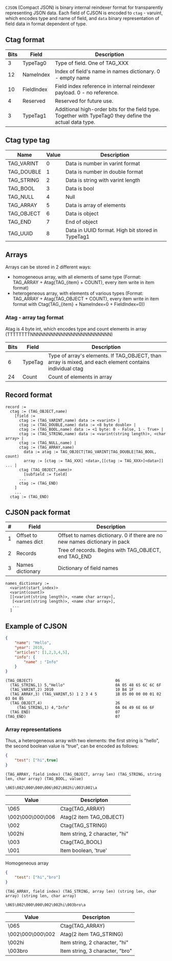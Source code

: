 


`CJSON` (Compact JSON) is binary internal reindexer format for transparently representing JSON data.
Each field of CJSON is encoded to `ctag` - varuint, which encodes type and name of field, and `data` binary representation of field data in format dependent of type.


## Ctag format

| Bits | Field      | Description                                                                                              |
|------|------------|----------------------------------------------------------------------------------------------------------|
| 3    | TypeTag0   | Type of field. One of TAG_XXX                                                                            |
| 12   | NameIndex  | Index of field's name in names dictionary. 0 - empty name                                                |
| 10   | FieldIndex | Field index reference in internal reindexer payload. 0 - no reference.                                   |
| 4    | Reserved   | Reserved for future use.                                                                                 |
| 3    | TypeTag1   | Additional high-order bits for the field type. Together with TypeTag0 they define the actual data type.  |


## Ctag type tag

| Name       | Value | Description                                      |
|------------|-------|--------------------------------------------------|
| TAG_VARINT | 0     | Data is number in varint format                  |
| TAG_DOUBLE | 1     | Data is number in double format                  |
| TAG_STRING | 2     | Data is string with varint length                |
| TAG_BOOL   | 3     | Data is bool                                     |
| TAG_NULL   | 4     | Null                                             |
| TAG_ARRAY  | 5     | Data is array of elements                        |
| TAG_OBJECT | 6     | Data is object                                   |
| TAG_END    | 7     | End of object                                    |
| TAG_UUID   | 8     | Data in UUID format. High bit stored in TypeTag1 |


## Arrays

Arrays can be stored in 2 different ways:

- homogeneous array, with all elements of same type (Format: TAG_ARRAY + Atag(TAG_{item} + COUNT), every item write in item format)
- heterogeneous array, with elements of various types (Format: TAG_ARRAY + Atag(TAG_OBJECT + COUNT), every item write in item format with Ctag(TAG_{item} + NameIndex=0 + FieldIndex=0))


### Atag - array tag format

Atag is 4 byte int, which encodes type and count elements in array (TTTTTTTTNNNNNNNNNNNNNNNNNNNNNNNN)

| Bits | Field   | Description                                                                                             |
|------|---------|---------------------------------------------------------------------------------------------------------|
| 6    | TypeTag | Type of array's elements. If TAG_OBJECT, than array is mixed, and each element contains individual ctag |
| 24   | Count   | Count of elements in array                                                                              |


## Record format

````
record := 
  ctag := (TAG_OBJECT,name)
    [field := 
      ctag := (TAG_VARINT,name) data := <varint> |
      ctag := (TAG_DOUBLE,name) data := <8 byte double> |
      ctag := (TAG_BOOL,name) data := <1 byte: 0 - False, 1 - True> |
      ctag := (TAG_STRING,name) data := <varint(string length)>, <char array> |
      ctag := (TAG_NULL,name) |
      ctag := (TAG_ARRAY,name) 
        data := atag := TAG_OBJECT|TAG_VARINT|TAG_DOUBLE|TAG_BOOL, count) 
        array := [ctag := TAG_XXX] <data>,[[ctag := TAG_XXX>]<data>]] ... |
      ctag (TAG_OBJECT,name)> 
        [subfield := field]
      ...
      ctag := (TAG_END)
    ]
    ...
  ctag := (TAG_END)
````

## CJSON pack format

| # | Field                | Description                                                                |
|---|----------------------|----------------------------------------------------------------------------|
| 1 | Offset to names dict | Offset to names dictionary. 0 if there are no new names dictionary in pack |
| 2 | Records              | Tree of records. Begins with TAG_OBJECT, end TAG_END                       |
| 3 | Names dictionary     | Dictionary of field names                                                  |
```
names_dictionary := 
  <varint(start_index)>
  <varint(count)>
  [[<varint(string length)>, <name char array>],
   [<varint(string length)>, <name char array>],
   ...
  ]
```


## Example of CJSON

```json
{
    "name": "Hello",
    "year": 2010,
    "articles": [1,2,3,4,5],
    "info": {
        "name" : "Info"
    }
}
```
```
(TAG_OBJECT)                                    06 
  (TAG_STRING,1) 5,"Hello"                      0A 05 48 65 6C 6C 6F
  (TAG_VARINT,2) 2010                           10 B4 1F
  (TAG_ARRAY,3) (TAG_VARINT,5) 1 2 3 4 5        1B 05 00 00 00 01 02 03 04 05
  (TAG_OBJECT,4)                                26
     (TAG_STRING,1) 4,"Info"                    0A 04 49 6E 66 6F
  (TAG_END)                                     07
(TAG_END)                                       07
```


### Array representations

Thus, a heterogeneous array with two elements: the first string is "hello", the second boolean value is "true", can be encoded as follows:
```json
{
    "test": ["hi",true]
}
```
```
(TAG_ARRAY, field index) (TAG_OBJECT, array len) (TAG_STRING, string len, char array) (TAG_BOOL, value)
```
```
\065\002\000\000\006\002\002hi\003\001\a
```
| Value            | Descripton                     |
------------------|--------------------------------|
| \065             | Ctag(TAG_ARRAY)                |
| \002\000\000\006 | Atag(2 item TAG_OBJECT)        |
| \002             | Ctag(TAG_STRING)               |
| \002hi           | Item string, 2 character, "hi" |
| \003             | Ctag(TAG_BOOL)                 |
| \001             | Item boolean, 'true'           |


Homogeneous array

```json
{
    "test": ["hi","bro"]
}
```
```
(TAG_ARRAY, field index) (TAG_STRING, array len) (string len, char array) (string len, char array)
```
```
\065\002\000\000\002\002hi\003bro\a
```
| Value            | Descripton                      |
-------------------|---------------------------------|
| \065             | Ctag(TAG_ARRAY)                 |
| \002\000\000\002 | Atag(2 item TAG_STRING)         |
| \002hi           | Item string, 2 character, "hi"  |
| \003bro          | Item string, 3 character, "bro" |
